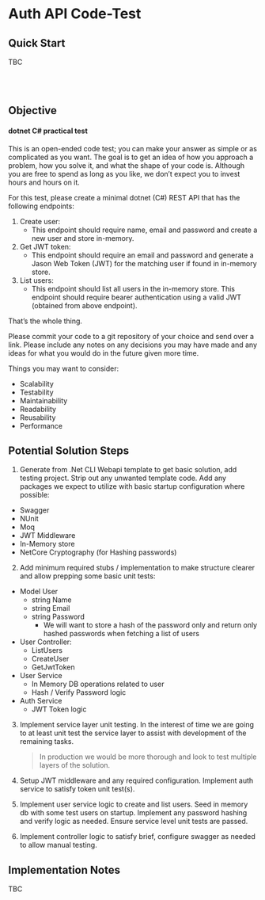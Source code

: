 # Auth API Code-Test

## Quick Start

TBC

<br>
<br>

## Objective

#### dotnet C# practical test 
 
This is an open-ended code test; you can make your answer as simple or as complicated as you want. The goal is to get an idea of how you approach a problem, how you solve it, and what the shape of your code is. Although you are free to spend as long as you like, we don’t expect you to invest hours and hours on it. 
 
For this test, please create a minimal dotnet (C#) REST API that has the following endpoints:  
 
1) Create user: 
    - This endpoint should require name, email and password and create a new user and store in-memory.  
2) Get JWT token: 
    - This endpoint should require an email and password and generate a Jason Web Token (JWT) for the matching user if found in in-memory store. 
3) List users: 
    - This endpoint should list all users in the in-memory store. This endpoint should require bearer authentication using a valid JWT (obtained from above endpoint).  
 
That’s the whole thing. 
 
Please commit your code to a git repository of your choice and send over a link. Please include any notes on any decisions you may have made and any ideas for what you would do in the future given more time.  
 
Things you may want to consider: 
 
- Scalability 
- Testability 
- Maintainability 
- Readability 
- Reusability 
- Performance 


## Potential Solution Steps

1) Generate from .Net CLI Webapi template to get basic solution, add testing project. Strip out any unwanted template code. Add any packages we expect to utilize with basic startup configuration where possible:

- Swagger
- NUnit
- Moq
- JWT Middleware
- In-Memory store
- NetCore Cryptography (for Hashing passwords)

2) Add minimum required stubs / implementation to make structure clearer and allow prepping some basic unit tests:

- Model User
    - string Name
    - string Email
    - string Password
        - We will want to store a hash of the password only and return only hashed passwords when fetching a list of users
- User Controller:
    - ListUsers
    - CreateUser
    - GetJwtToken
- User Service
    - In Memory DB operations related to user
    - Hash / Verify Password logic
- Auth Service 
    - JWT Token logic

3) Implement service layer unit testing. In the interest of time we are going to at least unit test the service layer to assist with development of the remaining tasks.
    >In production we would be more thorough and look to test multiple layers of the solution.

4) Setup JWT middleware and any required configuration. Implement auth service to satisfy token unit test(s).

5) Implement user service logic to create and list users. Seed in memory db with some test users on startup. Implement any password hashing and verify logic as needed. Ensure service level unit tests are passed.

6) Implement controller logic to satisfy brief, configure swagger as needed to allow manual testing.

## Implementation Notes

TBC